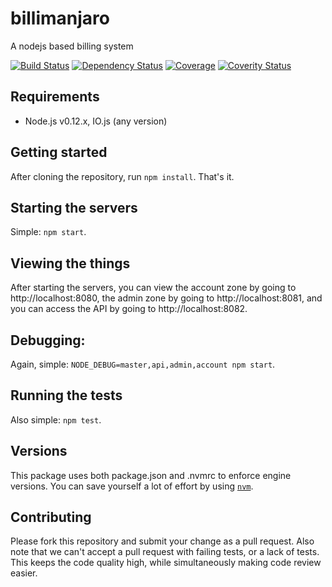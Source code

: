 # billimanjaro
A nodejs based billing system

[![Build Status](https://img.shields.io/travis/billimanjaro/billimanjaro.svg)](https://travis-ci.org/billimanjaro/billimanjaro)
[![Dependency Status](https://img.shields.io/david/billimanjaro/billimanjaro.svg)](https://david-dm.org/billimanjaro/billamanjaro)
[![Coverage](https://img.shields.io/coveralls/billimanjaro/billimanjaro.svg)](https://coveralls.io/r/billimanjaro/billimanjaro)
[![Coverity Status](https://img.shields.io/coverity/scan/6168.svg)]()

## Requirements
- Node.js v0.12.x, IO.js (any version)

## Getting started
After cloning the repository, run `npm install`. That's it.

## Starting the servers
Simple: `npm start`.

## Viewing the things
After starting the servers, you can view the account zone by going to http://localhost:8080, the admin zone by going to
http://localhost:8081, and you can access the API by going to http://localhost:8082.

## Debugging:
Again, simple: `NODE_DEBUG=master,api,admin,account npm start`.

## Running the tests
Also simple: `npm test`.

## Versions
This package uses both package.json and .nvmrc to enforce engine versions. You can save yourself a lot of effort by using [`nvm`](https://github.com/creationix/nvm).

## Contributing
Please fork this repository and submit your change as a pull request. Also note that we can't accept a pull request with failing
tests, or a lack of tests. This keeps the code quality high, while simultaneously making code review easier.
